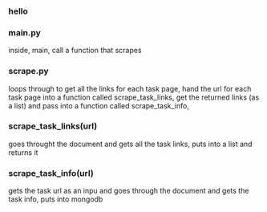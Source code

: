 ### hello

### main.py

inside, main,
call a function that scrapes

### scrape.py

loops through to get all the links for each task page,
hand the url for each task page into a function called scrape_task_links,
get the returned links (as a list) and pass into a function called scrape_task_info,

### scrape_task_links(url)

goes throught the document and gets all the task links, puts into a list and returns it

### scrape_task_info(url)

gets the task url as an inpu and goes through the document and gets the task info,
puts into mongodb
